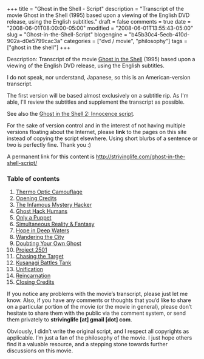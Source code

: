 +++
title = "Ghost in the Shell - Script"
description = "Transcript of the movie Ghost in the Shell (1995) based upon a viewing of the English DVD release, using the English subtitles."
draft = false
comments = true
date = "2008-06-01T08:00:00-05:00"
modified = "2008-06-01T13:55:43-05:00"
slug = "Ghost-in-the-Shell-Script"
blogengine = "b45b30c4-5ecb-410d-902a-d0e5799cac3a"
categories = ["dvd / movie", "philosophy"]
tags = ["ghost in the shell"]
+++

Description: Transcript of the movie <a href="http://www.amazon.com/gp/product/6304493681?ie=UTF8&amp;tag=strivinglifen-20&amp;linkCode=as2&amp;camp=1789&amp;creative=9325&amp;creativeASIN=6304493681" target="_blank">Ghost in the Shell</a> (1995) based upon a viewing of the English DVD release, using the English subtitles. 
<p>
I do not speak, nor understand, Japanese, so this is an American-version transcript. 
</p>
<p>
The first version will be based almost exclusively on a subtitle rip. As I&#39;m able, I&#39;ll review the subtitles and supplement the transcript as possible. 
</p>
<p>
See also the <a href="/ghost-in-the-shell-2-innocence-script/">Ghost in the Shell 2: Innocence script</a>. 
</p>
<div class="tip">
<p>
For the sake of version control and in the interest of not having multiple versions floating about the Internet, please <strong>link</strong> to the pages on this site instead of copying the script elsewhere. Using short blurbs of a sentence or two is perfectly fine. Thank you :) 
</p>
<p>
A permanent link for this content is <a href="/ghost-in-the-shell-script/">http://strivinglife.com/ghost-in-the-shell-script/</a> 
</p>
</div>
<h3>Table of contents</h3>
<ol>
	<li><a href="/ghost-in-the-shell-script/01/">Thermo Optic Camouflage</a></li>
	<li><a href="/ghost-in-the-shell-script/02/">Opening Credits</a></li>
	<li><a href="/ghost-in-the-shell-script/03/">The Infamous Mystery Hacker</a></li>
	<li><a href="/ghost-in-the-shell-script/04/">Ghost Hack Humans</a></li>
	<li><a href="/ghost-in-the-shell-script/05/">Only a Puppet</a></li>
	<li><a href="/ghost-in-the-shell-script/06/">Simultaneous Reality &amp; Fantasy</a></li>
	<li><a href="/ghost-in-the-shell-script/07/">Hope in Deep Waters</a></li>
	<li><a href="/ghost-in-the-shell-script/08/">Wandering the City</a></li>
	<li><a href="/ghost-in-the-shell-script/09/">Doubting Your Own Ghost</a></li>
	<li><a href="/ghost-in-the-shell-script/10/">Project 2501</a></li>
	<li><a href="/ghost-in-the-shell-script/11/">Chasing the Target</a></li>
	<li><a href="/ghost-in-the-shell-script/12/">Kusanagi Battles Tank</a></li>
	<li><a href="/ghost-in-the-shell-script/13/">Unification</a></li>
	<li><a href="/ghost-in-the-shell-script/14/">Reincarnation</a></li>
	<li><a href="/ghost-in-the-shell-script/15/">Closing Credits</a></li>
</ol>
<p>
If you notice any problems with the movie&rsquo;s transcript, please just let me know. Also, if you have any comments or thoughts that you&rsquo;d like to share on a particular portion of the movie (or the movie in general), please don&rsquo;t hesitate to share them with the public via the comment system, or send them privately to <strong>strivinglife [at] gmail [dot] com</strong>. 
</p>
<p>
Obviously, I didn&rsquo;t write the original script, and I respect all copyrights as applicable. I&rsquo;m just a fan of the philosophy of the movie. I just hope others find it a valuable resource, and a stepping stone towards further discussions on this movie.
</p>

